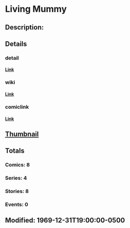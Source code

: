 # Living Mummy
## Description: 
## Details
### detail
#### [Link](http://marvel.com/characters/2863/living_mummy?utm_campaign=apiRef&utm_source=225578a89fc76f3d20fbffda5d17a88d)
### wiki
#### [Link](http://marvel.com/universe/living_mummy?utm_campaign=apiRef&utm_source=225578a89fc76f3d20fbffda5d17a88d)
### comiclink
#### [Link](http://marvel.com/comics/characters/1011036/living_mummy?utm_campaign=apiRef&utm_source=225578a89fc76f3d20fbffda5d17a88d)
## [Thumbnail](http://i.annihil.us/u/prod/marvel/i/mg/b/40/image_not_available.jpg)
## Totals
### Comics: 8
### Series: 4
### Stories: 8
### Events: 0
## Modified: 1969-12-31T19:00:00-0500